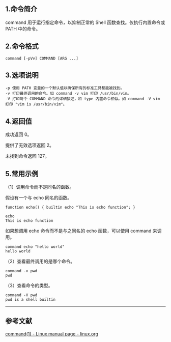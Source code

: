 ## 1.命令简介
command 用于运行指定命令，以抑制正常的 Shell 函数查找。仅执行内置命令或 PATH 中的命令。

## 2.命令格式
```shell
command [-pVv] COMMAND [ARG ...]
```
## 3.选项说明
```shell
-p 使用 PATH 变量的一个默认值以确保所有的标准工具都能被找到。
-v 打印最终调用的命令。如 command -v vim 打印 /usr/bin/vim。
-V 打印每个 COMMAND 命令的详细描述，和 type 内置命令相似。如 command -V vim 打印 "vim is /usr/bin/vim"。
```
## 4.返回值
成功返回 0。

提供了无效选项返回 2。

未找到命令返回 127。

## 5.常用示例
（1）调用命令而不是同名的函数。

假设有一个与 echo 同名的函数。

```shell
function echo() { builtin echo "This is echo function"; }

echo
This is echo function
```
如果想调用 echo 命令而不是与之同名的 echo 函数，可以使用 command 来调用。

```shell
command echo "hello world"
hello world
```

（2）查看最终调用的是哪个命令。

```shell
command -v pwd
pwd
```

（3）查看命令的类型。

```shell
command -V pwd
pwd is a shell builtin
```

---
## 参考文献
[command(1) - Linux manual page - linux.org](https://www.linux.org/docs/man1/command.html)

<Vssue title="command-builtin" />